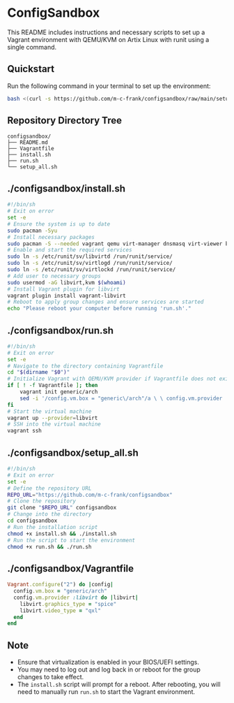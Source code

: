 # ConfigSandbox

This README includes instructions and necessary scripts to set up a Vagrant environment with QEMU/KVM on Artix Linux with runit using a single command.

## Quickstart

Run the following command in your terminal to set up the environment:

```sh
bash <(curl -s https://github.com/m-c-frank/configsandbox/raw/main/setup_all.sh)
```

## Repository Directory Tree

```
configsandbox/
├── README.md
├── Vagrantfile
├── install.sh
├── run.sh
└── setup_all.sh
```

## ./configsandbox/install.sh

```sh
#!/bin/sh
# Exit on error
set -e
# Ensure the system is up to date
sudo pacman -Syu
# Install necessary packages
sudo pacman -S --needed vagrant qemu virt-manager dnsmasq virt-viewer bridge-utils openbsd-netcat
# Enable and start the required services
sudo ln -s /etc/runit/sv/libvirtd /run/runit/service/
sudo ln -s /etc/runit/sv/virtlogd /run/runit/service/
sudo ln -s /etc/runit/sv/virtlockd /run/runit/service/
# Add user to necessary groups
sudo usermod -aG libvirt,kvm $(whoami)
# Install Vagrant plugin for libvirt
vagrant plugin install vagrant-libvirt
# Reboot to apply group changes and ensure services are started
echo "Please reboot your computer before running 'run.sh'."
```

## ./configsandbox/run.sh

```sh
#!/bin/sh
# Exit on error
set -e
# Navigate to the directory containing Vagrantfile
cd "$(dirname "$0")"
# Initialize Vagrant with QEMU/KVM provider if Vagrantfile does not exist
if [ ! -f Vagrantfile ]; then
    vagrant init generic/arch
    sed -i '/config.vm.box = "generic\/arch"/a \ \ config.vm.provider :libvirt do |libvirt|\n    libvirt.graphics_type = "spice"\n    libvirt.video_type = "qxl"\n  end' Vagrantfile
fi
# Start the virtual machine
vagrant up --provider=libvirt
# SSH into the virtual machine
vagrant ssh
```

## ./configsandbox/setup_all.sh

```sh
#!/bin/sh
# Exit on error
set -e
# Define the repository URL
REPO_URL="https://github.com/m-c-frank/configsandbox"
# Clone the repository
git clone "$REPO_URL" configsandbox
# Change into the directory
cd configsandbox
# Run the installation script
chmod +x install.sh && ./install.sh
# Run the script to start the environment
chmod +x run.sh && ./run.sh
```

## ./configsandbox/Vagrantfile

```ruby
Vagrant.configure("2") do |config|
  config.vm.box = "generic/arch"
  config.vm.provider :libvirt do |libvirt|
    libvirt.graphics_type = "spice"
    libvirt.video_type = "qxl"
  end
end
```

## Note

- Ensure that virtualization is enabled in your BIOS/UEFI settings.
- You may need to log out and log back in or reboot for the group changes to take effect.
- The `install.sh` script will prompt for a reboot. After rebooting, you will need to manually run `run.sh` to start the Vagrant environment.
